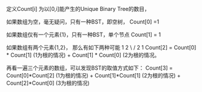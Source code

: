 定义Count[i] 为以[0,i]能产生的Unique Binary Tree的数目，

如果数组为空，毫无疑问，只有一种BST，即空树，
Count[0] =1

如果数组仅有一个元素{1}，只有一种BST，单个节点
Count[1] = 1

如果数组有两个元素{1,2}， 那么有如下两种可能
1                       2
  \                    /
    2                1
Count[2] = Count[0] * Count[1]   (1为根的情况)
                  + Count[1] * Count[0]  (2为根的情况。

再看一遍三个元素的数组，可以发现BST的取值方式如下：
Count[3] = Count[0]*Count[2]  (1为根的情况)
               + Count[1]*Count[1]  (2为根的情况)
               + Count[2]*Count[0]  (3为根的情况)